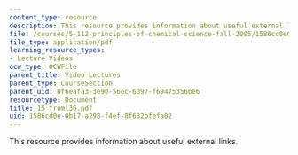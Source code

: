 ```yaml
---
content_type: resource
description: This resource provides information about useful external links.
file: /courses/5-112-principles-of-chemical-science-fall-2005/1586cd0e0b17a298f4ef8f682bfefa02_15_froml36.pdf
file_type: application/pdf
learning_resource_types:
- Lecture Videos
ocw_type: OCWFile
parent_title: Video Lectures
parent_type: CourseSection
parent_uid: 0f6eafa3-3e90-56ec-6097-f69475356be6
resourcetype: Document
title: 15_froml36.pdf
uid: 1586cd0e-0b17-a298-f4ef-8f682bfefa02
---
```

This resource provides information about useful external links.

